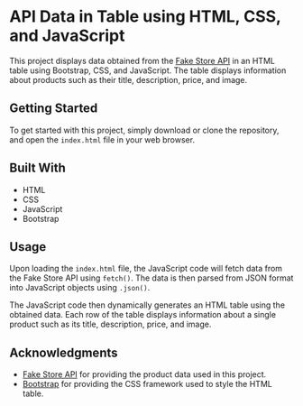 # API Data in Table using HTML, CSS, and JavaScript

This project displays data obtained from the [Fake Store API](https://fakestoreapi.com/) in an HTML table using Bootstrap, CSS, and JavaScript. The table displays information about products such as their title, description, price, and image. 

## Getting Started

To get started with this project, simply download or clone the repository, and open the `index.html` file in your web browser.

## Built With

- HTML
- CSS
- JavaScript
- Bootstrap

## Usage

Upon loading the `index.html` file, the JavaScript code will fetch data from the Fake Store API using `fetch()`. The data is then parsed from JSON format into JavaScript objects using `.json()`. 

The JavaScript code then dynamically generates an HTML table using the obtained data. Each row of the table displays information about a single product such as its title, description, price, and image. 

## Acknowledgments

- [Fake Store API](https://fakestoreapi.com/) for providing the product data used in this project.
- [Bootstrap](https://getbootstrap.com/) for providing the CSS framework used to style the HTML table.
